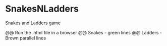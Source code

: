# SnakesNLadders
Snakes and Ladders game


@@ Run the .html file in a browser
@@ Snakes - green lines
@@ Ladders - Brown parallel lines
